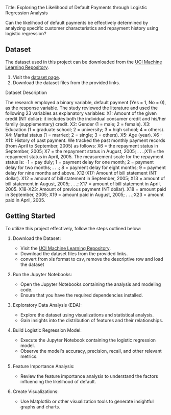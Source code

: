 Title: Exploring the Likelihood of Default Payments through Logistic Regression 
Analysis

Can the likelihood of default payments be effectively determined by analyzing 
specific customer characteristics and repayment history using logistic regression?

## Dataset

The dataset used in this project can be downloaded from the [UCI Machine Learning Repository](https://archive.ics.uci.edu/dataset/350/default+of+credit+card+clients).

1. Visit the [dataset page](https://archive.ics.uci.edu/dataset/350/default+of+credit+card+clients).
2. Download the dataset files from the provided links.

Dataset Description

The research employed a binary variable, default payment (Yes = 1, No = 0), as the response variable. The study reviewed the literature and used the following 23 variables as explanatory variables:
X1: Amount of the given credit (NT dollar): it includes both the individual consumer credit and his/her family (supplementary) credit.
X2: Gender (1 = male; 2 = female).
X3: Education (1 = graduate school; 2 = university; 3 = high school; 4 = others).
X4: Marital status (1 = married; 2 = single; 3 = others).
X5: Age (year).
X6 - X11: History of past payment. We tracked the past monthly payment records (from April to September, 2005) as follows: X6 = the repayment status in September, 2005; X7 = the repayment status in August, 2005; . . .;X11 = the repayment status in April, 2005. The measurement scale for the repayment status is: -1 = pay duly; 1 = payment delay for one month; 2 = payment delay for two months; . . .; 8 = payment delay for eight months; 9 = payment delay for nine months and above.
X12-X17: Amount of bill statement (NT dollar). X12 = amount of bill statement in September, 2005; X13 = amount of bill statement in August, 2005; . . .; X17 = amount of bill statement in April, 2005. 
X18-X23: Amount of previous payment (NT dollar). X18 = amount paid in September, 2005; X19 = amount paid in August, 2005; . . .;X23 = amount paid in April, 2005.

## Getting Started

To utilize this project effectively, follow the steps outlined below:

1. Download the Dataset:
   - Visit the [UCI Machine Learning Repository](https://archive.ics.uci.edu/dataset/350/default+of+credit+card+clients).
   - Download the dataset files from the provided links.
   - convert from xls format to csv, remove the descriptive row and load the dataset

2. Run the Jupyter Notebooks:
   - Open the Jupyter Notebooks containing the analysis and modeling code.
   - Ensure that you have the required dependencies installed.

3. Exploratory Data Analysis (EDA):
   - Explore the dataset using visualizations and statistical analysis.
   - Gain insights into the distribution of features and their relationships.

4. Build Logistic Regression Model:
   - Execute the Jupyter Notebook containing the logistic regression model.
   - Observe the model's accuracy, precision, recall, and other relevant metrics.

5. Feature Importance Analysis:
   - Review the feature importance analysis to understand the factors influencing the likelihood of default.

6. Create Visualizations:
   - Use Matplotlib or other visualization tools to generate insightful graphs and charts.



